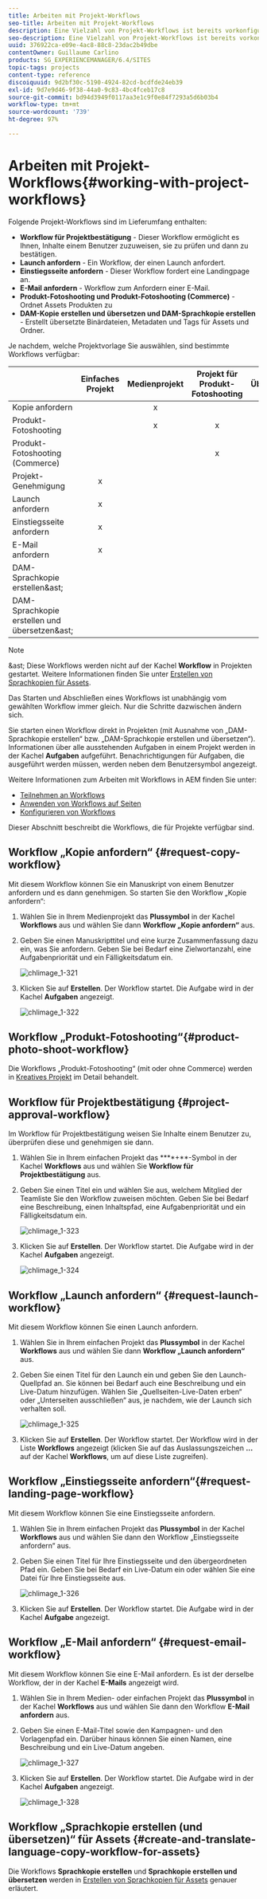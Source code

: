 ```yaml
---
title: Arbeiten mit Projekt-Workflows
seo-title: Arbeiten mit Projekt-Workflows
description: Eine Vielzahl von Projekt-Workflows ist bereits vorkonfiguriert.
seo-description: Eine Vielzahl von Projekt-Workflows ist bereits vorkonfiguriert.
uuid: 376922ca-e09e-4ac8-88c8-23dac2b49dbe
contentOwner: Guillaume Carlino
products: SG_EXPERIENCEMANAGER/6.4/SITES
topic-tags: projects
content-type: reference
discoiquuid: 9d2bf30c-5190-4924-82cd-bcdfde24eb39
exl-id: 9d7e9d46-9f38-44a0-9c83-4bc4fceb17c8
source-git-commit: bd94d3949f0117aa3e1c9f0e84f7293a5d6b03b4
workflow-type: tm+mt
source-wordcount: '739'
ht-degree: 97%

---
```


# Arbeiten mit Projekt-Workflows{#working-with-project-workflows}

Folgende Projekt-Workflows sind im Lieferumfang enthalten:

* **Workflow für Projektbestätigung** - Dieser Workflow ermöglicht es Ihnen, Inhalte einem Benutzer zuzuweisen, sie zu prüfen und dann zu bestätigen.
* **Launch anfordern** - Ein Workflow, der einen Launch anfordert.
* **Einstiegsseite anfordern** - Dieser Workflow fordert eine Landingpage an.
* **E-Mail anfordern** - Workflow zum Anfordern einer E-Mail.
* **Produkt-Fotoshooting und Produkt-Fotoshooting (Commerce)** - Ordnet Assets Produkten zu
* **DAM-Kopie erstellen und übersetzen und DAM-Sprachkopie erstellen** - Erstellt übersetzte Binärdateien, Metadaten und Tags für Assets und Ordner.

Je nachdem, welche Projektvorlage Sie auswählen, sind bestimmte Workflows verfügbar:

|  | **Einfaches Projekt** | **Medienprojekt** | **Projekt für Produkt-Fotoshooting** | **Übersetzungsprojekt** |
|---|:-:|:-:|:-:|:-:|
| Kopie anfordern |  | x |  |  |
| Produkt-Fotoshooting |  | x | x |  |
| Produkt-Fotoshooting (Commerce) |  |  | x |  |
| Projekt-Genehmigung | x |  |  |  |
| Launch anfordern | x |  |  |  |
| Einstiegsseite anfordern | x |  |  |  |
| E-Mail anfordern | x |  |  |  |
| DAM-Sprachkopie erstellen&amp;ast; |  |  |  | x |
| DAM-Sprachkopie erstellen und übersetzen&amp;ast; |  |  |  | x |

>[!NOTE]
>
>&amp;ast; Diese Workflows werden nicht auf der Kachel **Workflow** in Projekten gestartet. Weitere Informationen finden Sie unter [Erstellen von Sprachkopien für Assets](/help/sites-administering/tc-manage.md).

Das Starten und Abschließen eines Workflows ist unabhängig vom gewählten Workflow immer gleich. Nur die Schritte dazwischen ändern sich.

Sie starten einen Workflow direkt in Projekten (mit Ausnahme von „DAM-Sprachkopie erstellen“ bzw. „DAM-Sprachkopie erstellen und übersetzen“). Informationen über alle ausstehenden Aufgaben in einem Projekt werden in der Kachel **Aufgaben** aufgeführt. Benachrichtigungen für Aufgaben, die ausgeführt werden müssen, werden neben dem Benutzersymbol angezeigt.

Weitere Informationen zum Arbeiten mit Workflows in AEM finden Sie unter:

* [Teilnehmen an Workflows](/help/sites-authoring/workflows-participating.md)
* [Anwenden von Workflows auf Seiten](/help/sites-authoring/workflows-applying.md)
* [Konfigurieren von Workflows](/help/sites-administering/workflows.md)

Dieser Abschnitt beschreibt die Workflows, die für Projekte verfügbar sind.

## Workflow „Kopie anfordern“  {#request-copy-workflow}

Mit diesem Workflow können Sie ein Manuskript von einem Benutzer anfordern und es dann genehmigen. So starten Sie den Workflow „Kopie anfordern“:

1. Wählen Sie in Ihrem Medienprojekt das **Plussymbol** in der Kachel **Workflows** aus und wählen Sie dann **Workflow „Kopie anfordern“** aus.
1. Geben Sie einen Manuskripttitel und eine kurze Zusammenfassung dazu ein, was Sie anfordern. Geben Sie bei Bedarf eine Zielwortanzahl, eine Aufgabenpriorität und ein Fälligkeitsdatum ein.

   ![chlimage_1-321](assets/chlimage_1-321.png)

1. Klicken Sie auf **Erstellen**. Der Workflow startet. Die Aufgabe wird in der Kachel **Aufgaben** angezeigt.

   ![chlimage_1-322](assets/chlimage_1-322.png)

## Workflow „Produkt-Fotoshooting“{#product-photo-shoot-workflow}

Die Workflows „Produkt-Fotoshooting“ (mit oder ohne Commerce) werden in [Kreatives Projekt](/help/sites-authoring/managing-product-information.md) im Detail behandelt.

## Workflow für Projektbestätigung {#project-approval-workflow}

Im Workflow für Projektbestätigung weisen Sie Inhalte einem Benutzer zu, überprüfen diese und genehmigen sie dann.

1. Wählen Sie in Ihrem einfachen Projekt das ****+**-Symbol in der Kachel **Workflows** aus und wählen Sie **Workflow für Projektbestätigung** aus.
1. Geben Sie einen Titel ein und wählen Sie aus, welchem Mitglied der Teamliste Sie den Workflow zuweisen möchten. Geben Sie bei Bedarf eine Beschreibung, einen Inhaltspfad, eine Aufgabenpriorität und ein Fälligkeitsdatum ein.

   ![chlimage_1-323](assets/chlimage_1-323.png)

1. Klicken Sie auf **Erstellen**. Der Workflow startet. Die Aufgabe wird in der Kachel **Aufgaben** angezeigt.

   ![chlimage_1-324](assets/chlimage_1-324.png)

## Workflow „Launch anfordern“ {#request-launch-workflow}

Mit diesem Workflow können Sie einen Launch anfordern.

1. Wählen Sie in Ihrem einfachen Projekt das **Plussymbol** in der Kachel **Workflows** aus und wählen Sie dann **Workflow „Launch anfordern“** aus.
1. Geben Sie einen Titel für den Launch ein und geben Sie den Launch-Quellpfad an. Sie können bei Bedarf auch eine Beschreibung und ein Live-Datum hinzufügen. Wählen Sie „Quellseiten-Live-Daten erben“ oder „Unterseiten ausschließen“ aus, je nachdem, wie der Launch sich verhalten soll.

   ![chlimage_1-325](assets/chlimage_1-325.png)

1. Klicken Sie auf **Erstellen**. Der Workflow startet. Der Workflow wird in der Liste **Workflows** angezeigt (klicken Sie auf das Auslassungszeichen **…** auf der Kachel **Workflows**, um auf diese Liste zugreifen).

## Workflow „Einstiegsseite anfordern“{#request-landing-page-workflow}

Mit diesem Workflow können Sie eine Einstiegsseite anfordern.

1. Wählen Sie in Ihrem einfachen Projekt das **Plussymbol** in der Kachel **Workflows** aus und wählen Sie dann den Workflow „Einstiegsseite anfordern“ aus.
1. Geben Sie einen Titel für Ihre Einstiegsseite und den übergeordneten Pfad ein. Geben Sie bei Bedarf ein Live-Datum ein oder wählen Sie eine Datei für Ihre Einstiegsseite aus.

   ![chlimage_1-326](assets/chlimage_1-326.png)

1. Klicken Sie auf **Erstellen**. Der Workflow startet. Die Aufgabe wird in der Kachel **Aufgabe** angezeigt.

## Workflow „E-Mail anfordern“  {#request-email-workflow}

Mit diesem Workflow können Sie eine E-Mail anfordern. Es ist der derselbe Workflow, der in der Kachel **E-Mails** angezeigt wird.

1. Wählen Sie in Ihrem Medien- oder einfachen Projekt das **Plussymbol** in der Kachel **Workflows** aus und wählen Sie dann den Workflow **E-Mail anfordern** aus.
1. Geben Sie einen E-Mail-Titel sowie den Kampagnen- und den Vorlagenpfad ein. Darüber hinaus können Sie einen Namen, eine Beschreibung und ein Live-Datum angeben.

   ![chlimage_1-327](assets/chlimage_1-327.png)

1. Klicken Sie auf **Erstellen**. Der Workflow startet. Die Aufgabe wird in der Kachel **Aufgaben** angezeigt.

   ![chlimage_1-328](assets/chlimage_1-328.png)

## Workflow „Sprachkopie erstellen (und übersetzen)“ für Assets {#create-and-translate-language-copy-workflow-for-assets}

Die Workflows **Sprachkopie erstellen** und **Sprachkopie erstellen und übersetzen** werden in [Erstellen von Sprachkopien für Assets](/help/assets/translation-projects.md) genauer erläutert. 
